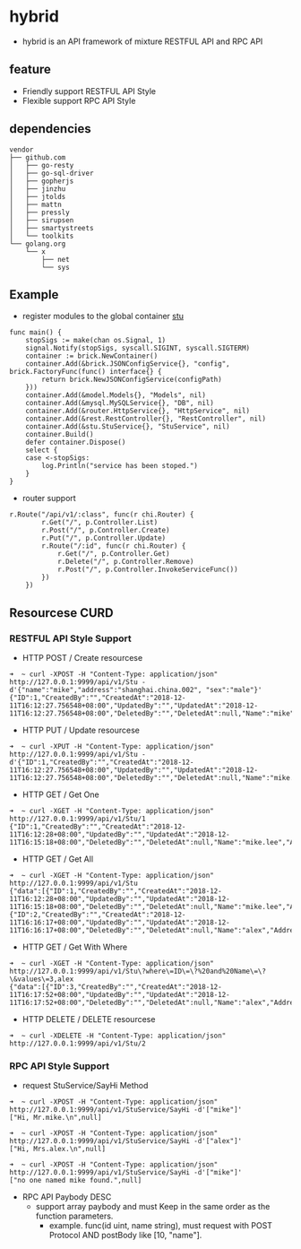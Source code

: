 # hybrid

- hybrid is an API framework of mixture RESTFUL API and RPC API 

## feature 
- Friendly support RESTFUL API Style
- Flexible support RPC API Style

## dependencies

```
vendor
├── github.com
│   ├── go-resty
│   ├── go-sql-driver
│   ├── gopherjs
│   ├── jinzhu
│   ├── jtolds
│   ├── mattn
│   ├── pressly
│   ├── sirupsen
│   ├── smartystreets
│   └── toolkits
└── golang.org
    └── x
        ├── net
        └── sys
```

## Example 

- register modules to the global container [stu](https://github.com/researchlab/hybrid/tree/master/examples/basic)

```
func main() {
	stopSigs := make(chan os.Signal, 1)
	signal.Notify(stopSigs, syscall.SIGINT, syscall.SIGTERM)
	container := brick.NewContainer()
	container.Add(&brick.JSONConfigService{}, "config", brick.FactoryFunc(func() interface{} {
		return brick.NewJSONConfigService(configPath)
	}))
	container.Add(&model.Models{}, "Models", nil)
	container.Add(&mysql.MySQLService{}, "DB", nil)
	container.Add(&router.HttpService{}, "HttpService", nil)
	container.Add(&rest.RestController{}, "RestController", nil)
	container.Add(&stu.StuService{}, "StuService", nil)
	container.Build()
	defer container.Dispose()
	select {
	case <-stopSigs:
		log.Println("service has been stoped.")
	}
}
```

- router support 

```
r.Route("/api/v1/:class", func(r chi.Router) {
		r.Get("/", p.Controller.List)
		r.Post("/", p.Controller.Create)
		r.Put("/", p.Controller.Update)
		r.Route("/:id", func(r chi.Router) {
			r.Get("/", p.Controller.Get)
			r.Delete("/", p.Controller.Remove)
			r.Post("/", p.Controller.InvokeServiceFunc())
		})
	})
```

## Resourcese CURD 

### RESTFUL API Style Support 

- HTTP POST  / Create resourcese
```
➜  ~ curl -XPOST -H "Content-Type: application/json" http://127.0.0.1:9999/api/v1/Stu -d'{"name":"mike","address":"shanghai.china.002", "sex":"male"}'
{"ID":1,"CreatedBy":"","CreatedAt":"2018-12-11T16:12:27.756548+08:00","UpdatedBy":"","UpdatedAt":"2018-12-11T16:12:27.756548+08:00","DeletedBy":"","DeletedAt":null,"Name":"mike","Address":"shanghai.china.002","Sex":"male"}
```

- HTTP PUT / Update resourcese
```
➜  ~ curl -XPUT -H "Content-Type: application/json" http://127.0.0.1:9999/api/v1/Stu -d'{"ID":1,"CreatedBy":"","CreatedAt":"2018-12-11T16:12:27.756548+08:00","UpdatedBy":"","UpdatedAt":"2018-12-11T16:12:27.756548+08:00","DeletedBy":"","DeletedAt":null,"Name":"mike.lee","Address":"shanghai.china.002","Sex":"male"}'
```

- HTTP GET / Get One 
```
➜  ~ curl -XGET -H "Content-Type: application/json" http://127.0.0.1:9999/api/v1/Stu/1
{"ID":1,"CreatedBy":"","CreatedAt":"2018-12-11T16:12:28+08:00","UpdatedBy":"","UpdatedAt":"2018-12-11T16:15:18+08:00","DeletedBy":"","DeletedAt":null,"Name":"mike.lee","Address":"shanghai.china.002","Sex":"male"}
```

- HTTP GET / Get All
```
➜  ~ curl -XGET -H "Content-Type: application/json" http://127.0.0.1:9999/api/v1/Stu
{"data":[{"ID":1,"CreatedBy":"","CreatedAt":"2018-12-11T16:12:28+08:00","UpdatedBy":"","UpdatedAt":"2018-12-11T16:15:18+08:00","DeletedBy":"","DeletedAt":null,"Name":"mike.lee","Address":"shanghai.china.002","Sex":"male"},{"ID":2,"CreatedBy":"","CreatedAt":"2018-12-11T16:16:17+08:00","UpdatedBy":"","UpdatedAt":"2018-12-11T16:16:17+08:00","DeletedBy":"","DeletedAt":null,"Name":"alex","Address":"shanghai.china.002","Sex":"female"}],"page":0,"pageCount":1,"pageSize":10}
```

- HTTP GET / Get With Where 
```
➜  ~ curl -XGET -H "Content-Type: application/json" http://127.0.0.1:9999/api/v1/Stu\?where\=ID\=\?%20and%20Name\=\?\&values\=3,alex
{"data":[{"ID":3,"CreatedBy":"","CreatedAt":"2018-12-11T16:17:52+08:00","UpdatedBy":"","UpdatedAt":"2018-12-11T16:17:52+08:00","DeletedBy":"","DeletedAt":null,"Name":"alex","Address":"shanghai.china.002","Sex":"female"}],"page":0,"pageCount":1,"pageSize":10}
```

- HTTP DELETE / DELETE resourcese
```
➜  ~ curl -XDELETE -H "Content-Type: application/json" http://127.0.0.1:9999/api/v1/Stu/2
```

### RPC API Style Support 

- request StuService/SayHi Method 
```
➜  ~ curl -XPOST -H "Content-Type: application/json" http://127.0.0.1:9999/api/v1/StuService/SayHi -d'["mike"]'
["Hi, Mr.mike.\n",null]

➜  ~ curl -XPOST -H "Content-Type: application/json" http://127.0.0.1:9999/api/v1/StuService/SayHi -d'["alex"]'
["Hi, Mrs.alex.\n",null]

➜  ~ curl -XPOST -H "Content-Type: application/json" http://127.0.0.1:9999/api/v1/StuService/SayHi -d'["mike"]'
["no one named mike found.",null]
```

- RPC API Paybody DESC 
  - support array paybody and must Keep in the same order as the function parameters.
	- example. func(id uint, name string), must request with POST Protocol AND postBody like [10, "name"].

